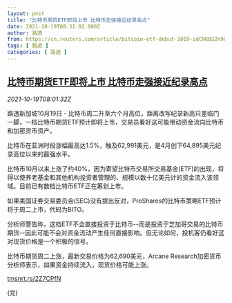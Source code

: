 ```yaml
---
layout: post
title: "比特币期货ETF即将上市 比特币走强接近纪录高点"
date: 2021-10-19T08:31:02.000Z
author: 路透
from: https://cn.reuters.com/article/bitcoin-etf-debut-1019-idCNKBS2H90OW
tags: [ 路透 ]
categories: [ 路透 ]
---
```

<!--1634632262000-->
[比特币期货ETF即将上市 比特币走强接近纪录高点](https://cn.reuters.com/article/bitcoin-etf-debut-1019-idCNKBS2H90OW)
------

<div>
<div><i>2021-10-19T08:01:32Z</i></div><p>路透新加坡10月19日 - 比特币周二升至六个月高位，距离改写纪录新高只差临门一脚，一档比特币期货ETF预计即将上市，交易员看好这可能带动资金流向比特币和加密货币资产。</p><p>比特币在亚洲时段涨幅最高达1.5%，触及62,991美元，是4月创下64,895美元纪录高位以来的最强水平。</p><p>比特币10月以来上涨了约40%，因为寄望比特币交易所交易基金(ETF)的出现，将得以使养老基金和其他机构投资者管理的、规模以数十亿美元计的资金流入该领域。目前已有数档比特币ETF正在筹划上市。</p><p>如果美国证券交易委员会(SEC)没有提出反对，ProShares的比特币策略ETF预计将于周二上市，代码为BITO。</p><p>分析师警告称，这档ETF不会直接投资于比特币--而是投资于芝加哥交易的比特币期货--因此可能不会对资金流动产生任何直接影响。但无论如何，投机客仍看好这对现货价格是一个积极的信号。</p><p>比特币期货周二上涨，最新交易价格为62,690美元，Arcane Research加密货币分析师表示，如果资金持续流入，现货价格可能上涨。</p><p><a href="https://tmsnrt.rs/2Z7CPfN">tmsnrt.rs/2Z7CPfN</a></p><p>(完)</p>
</div>

